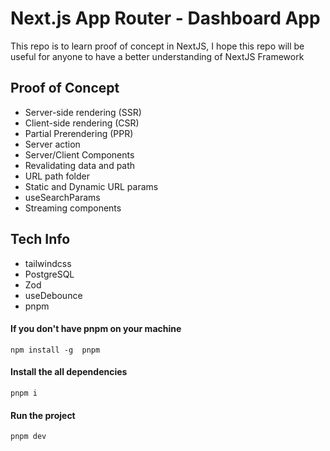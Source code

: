 # Next.js App Router - Dashboard App

<p>This repo is to learn proof of concept in NextJS, I hope this repo will be useful for anyone to have a better understanding of NextJS Framework</p>

## Proof of Concept
- Server-side rendering (SSR)
- Client-side rendering (CSR)
- Partial Prerendering (PPR)
- Server action
- Server/Client Components
- Revalidating data and path
- URL path folder
- Static and Dynamic URL params
- useSearchParams
- Streaming components

## Tech Info
- tailwindcss
- PostgreSQL
- Zod
- useDebounce
- pnpm

#### If you don't have pnpm on your machine
  `npm install -g  pnpm`
  
#### Install the all dependencies
  `pnpm i`

#### Run the project
  `pnpm dev`



  
